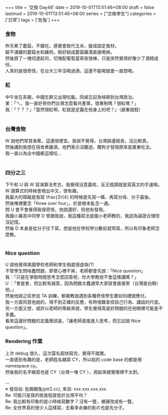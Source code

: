 +++
title = '交換 Day48'
date = 2019-10-01T13:51:46+08:00
draft = false
lastmod = 2019-10-01T13:51:46+08:00
series = ["交換學生"]
categories = ['日常']
tags = ['批兔']
+++
### 食物 
昨天煮了蘑菇，不錯吃，感覺會取代玉米，變成固定食材。<br>
裝不滿罐的蘑菇水和雞肉，剛好組成蘑菇雞湯直接喝掉。<br>
然後買了一塊切達起司，切塊配葡萄當宵夜很棒，只是突然覺得好像少了酒精成份。<br>
人真的是很奇怪，在台大三年沒喝過酒，這邊不能喝就會一直想喝。<br>

### 紅 
中午坐在系館，中國生群又出現吃飯。同桌忘記為啥聊到台灣政治。<br>
某：「ㄟ，我一直好奇你們台灣怎麼看共產黨。很專制嗎？很紅嗎？」<br>
我：「？？？」「當然很紅啊，紅就是定義在他身上的吧？」（避重就輕）<br>
<br>
### 台灣食物 
W 說他們常買香蕉，這邊很便宜。我說不覺得，台灣路邊就長，沒比較貴。<br>
然後講到我想在宿舍煮雞酒，他們表示沒聽過，餵狗才發現原來是廣東吃法。<br>
我一直以為全中國都這樣吃...<br>
<br>
### 四分之三 
下午和 U 與 W 寫演算法考古，我覺得沒意義啦，反正瓶頸就是寫英文的手速嘛。<br>
W 讀算式的時候會噴出中文，很有趣。<br>
我最大的障礙是我寫 \frac{3}{4} 的時候是先寫一橫、再寫分母、分子最後。<br>
然後嘴裡要念「three over four」，於是根本亂念一通。<br>
問 U 會不會覺得我很奇怪，他說還好，但他有發現。<br>
我國小兼高中同學 D 曾跟我說，我這種寫法是國小老師教的，我認為論證合理但沒記憶。<br>
然後 D 本身是從分子往下寫，想是他在學校學分數前就常寫，所以有印象老師怎麼教。<br>
<br>
### Nice question 
U 說他覺得美國學校老師和學生相處很虛偽(?)<br>
不管學生問啥蠢問題，即使心裡不爽，老師都會先說：「Nice question」<br>
我：「只是在爭取時間思考怎麼回答吧，你大學教授不會這樣講嗎？」<br>
U ：「會是會，但比較有誠意，因為問題太蠢通常大家就會直接笑（台灣是白眼）他。」<br>
然後他說之前參加 TA 訓練，都被教說遇到各種奇怪學生要如何禮貌應付。<br>
我一方面同意他說的，得不到正確的反應，有時很難拿捏自己行為、講話的尺度。<br>
另一方面又想，或許以老師的等級來說，學生覺得真是好問題的在他眼裡可能差不多蠢。<br>
看來這邊好問題的定義應該是，「讓老師直接進入思考，而忘記說 Nice question」。<br>

### Rendering 作業 
上次 debug 很久，這次莫名超快寫完，覺得不踏實。<br>
一直感到有趣的是，老師姓名縮寫 CY，所以給的 code base 的都是用 namespace cy。<br>
然後我的名字縮寫也是 CY（台灣一堆 CY ），用起來總覺哪裡不太對。<br>
<br>
--<br>
※ 發信站: 批踢踢兔(ptt2.cc), 來自: xxx.xxx.xxx.xxx<br>
Re: 可能只是我的挑食程度低於台灣平均？<br>
Re: 我比較有印象的是小時候寫數字 7 沒有一豎，被硬改成有一豎。<br>
Re: 全世界真的很少人這樣寫，去看李永樂的影片也是先分子。<br>
